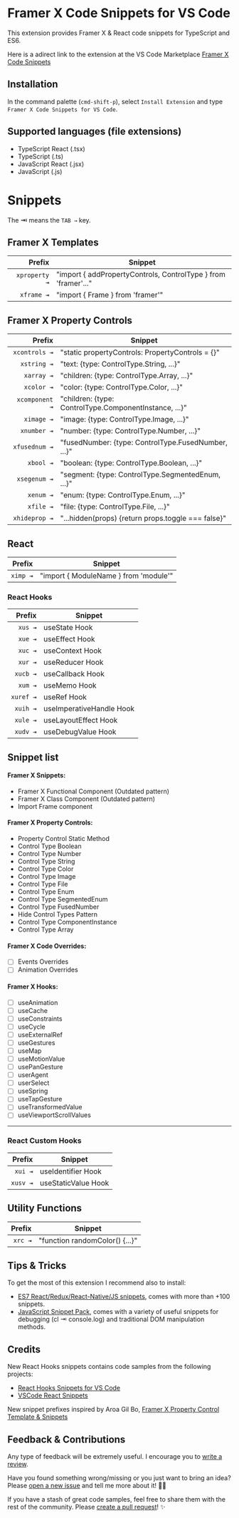 # Framer X Code Snippets for VS Code

This extension provides Framer X & React code snippets for TypeScript and ES6.

Here is a adirect link to the extension at the VS Code Marketplace [Framer X Code Snippets](https://marketplace.visualstudio.com/items?itemName=pixelbeat.vscode-framerx-code-snippets)

## Installation

In the command palette (`cmd-shift-p`), select `Install Extension` and type `Framer X Code Snippets for VS Code`.

## Supported languages (file extensions)

-   TypeScript React (.tsx)
-   TypeScript (.ts)
-   JavaScript React (.jsx)
-   JavaScript (.js)

# Snippets

The **⇥** means the `TAB →` key.

## Framer X Templates

|        Prefix | Snippet                                                        |
|-------------: |----------------------------------------------------------------|
| `xproperty ⇥` | "import { addPropertyControls, ControlType } from 'framer'..." |
| `xframe ⇥`    | "import { Frame } from 'framer'"                               |


## Framer X Property Controls

|         Prefix | Snippet                                                |
|--------------: |--------------------------------------------------------|
| `xcontrols ⇥`  | "static propertyControls: PropertyControls = {}"       |
| `xstring ⇥`    | "text: {type: ControlType.String, ...}"                |
| `xarray ⇥`     | "children: {type: ControlType.Array, ...}"             |
| `xcolor ⇥`     | "color: {type: ControlType.Color, ...}"                |
| `xcomponent ⇥` | "children: {type: ControlType.ComponentInstance, ...}" |
| `ximage ⇥`     | "image: {type: ControlType.Image, ...}"                |
| `xnumber ⇥`    | "number: {type: ControlType.Number, ...}"              |
| `xfusednum ⇥`  | "fusedNumber: {type: ControlType.FusedNumber, ...}"    |
| `xbool ⇥`      | "boolean: {type: ControlType.Boolean, ...}"            |
| `xsegenum ⇥`   | "segment: {type: ControlType.SegmentedEnum, ...}"      |
| `xenum ⇥`      | "enum: {type: ControlType.Enum, ...}"                  |
| `xfile ⇥`      | "file: {type: ControlType.File, ...}"                  |
| `xhideprop ⇥`  | "...hidden(props) {return props.toggle === false}"     |


## React

|   Prefix | Snippet                                |
| -------: | ------------------------------------- |
| `ximp ⇥` | "import { ModuleName } from 'module'" |

### React Hooks

|    Prefix | Snippet                   |
| --------: | ------------------------ |
|   `xus ⇥` | useState Hook            |
|   `xue ⇥` | useEffect Hook           |
|   `xuc ⇥` | useContext Hook          |
|   `xur ⇥` | useReducer Hook          |
|  `xucb ⇥` | useCallback Hook         |
|   `xum ⇥` | useMemo Hook             |
| `xuref ⇥` | useRef Hook              |
|  `xuih ⇥` | useImperativeHandle Hook |
|  `xule ⇥` | useLayoutEffect Hook     |
|  `xudv ⇥` | useDebugValue Hook       |


## Snippet list



#### Framer X Snippets:

-  Framer X Functional Component (Outdated pattern)
-  Framer X Class Component (Outdated pattern)
-  Import Frame component

#### Framer X Property Controls:

-  Property Control Static Method
-  Control Type Boolean
-  Control Type Number
-  Control Type String
-  Control Type Color
-  Control Type Image
-  Control Type File
-  Control Type Enum
-  Control Type SegmentedEnum
-  Control Type FusedNumber
-  Hide Control Types Pattern
-  Control Type ComponentInstance
-  Control Type Array

#### Framer X Code Overrides:

-   [ ] Events Overrides
-   [ ] Animation Overrides

#### Framer X Hooks:

-   [ ] useAnimation
-   [ ] useCache
-   [ ] useConstraints
-   [ ] useCycle
-   [ ] useExternalRef
-   [ ] useGestures
-   [ ] useMap
-   [ ] useMotionValue
-   [ ] usePanGesture
-   [ ] userAgent
-   [ ] userSelect
-   [ ] useSpring
-   [ ] useTapGesture
-   [ ] useTransformedValue
-   [ ] useViewportScrollValues

---

### React Custom Hooks

|   Prefix | Snippet              |
| -------: | ------------------- |
|  `xui ⇥` | useIdentifier Hook  |
| `xusv ⇥` | useStaticValue Hook |

## Utility Functions

|  Prefix | Snippet                         |
| ------: | ------------------------------ |
| `xrc ⇥` | "function randomColor() {...}" |

## Tips & Tricks

To get the most of this extension I recommend also to install:

-   [ES7 React/Redux/React-Native/JS snippets](https://github.com/dsznajder/vscode-es7-javascript-react-snippets), comes with more than +100 snippets.
-   [JavaScript Snippet Pack](https://marketplace.visualstudio.com/items?itemName=akamud.vscode-javascript-snippet-pack), comes with a variety of useful snippets for debugging (cl ⇥ console.log) and traditional DOM manipulation methods.

## Credits

New React Hooks snippets contains code samples from the following projects:

-   [React Hooks Snippets for VS Code](https://github.com/antmdvs/vscode-react-hooks-snippets)
-   [VSCode React Snippets](https://github.com/Wind4/vscode-react-snippets)

New snippet prefixes inspired by Aroa Gil Bo, [Framer X Property Control Template & Snippets
](https://marketplace.visualstudio.com/items?itemName=AroaGilBo.framer-property-control-snippets)


## Feedback & Contributions

Any type of feedback will be extremely useful. I encourage you to [write a review](https://marketplace.visualstudio.com/items?itemName=pixelbeat.vscode-framerx-code-snippets#review-details).

Have you found something wrong/missing or you just want to bring an idea? Please [open a new issue](https://github.com/davo/vscode-framerx-code-snippets/issues/new) and tell me more about it! 🙌🏻

If you have a stash of great code samples, feel free to share them with the rest of the community. Please [create a pull request](hhttps://github.com/davo/vscode-framerx-code-snippets/pulls?q=is%3Apr+is%3Aopen+sort%3Aupdated-desc)! ✨
